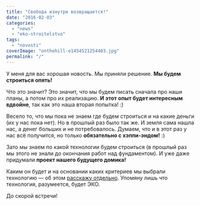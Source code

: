 ```yaml
---
title: "Свобода изнутри возвращается!"
date: "2016-02-03"
categories: 
  - "news"
  - "eko-stroitelstvo"
tags: 
  - "novosti"
coverImage: "onthehill-e1454521254403.jpg"
permalink: "/"
---
```


У меня для вас хорошая новость. Мы приняли решение. **Мы будем строиться опять!**

Что это значит? Это значит, что мы будем писать сначала про наши планы, а потом про их реализацию. **И этот опыт будет интересным вдвойне**, так как это наша вторая попытка! :)

Весело то, что мы пока не знаем где будем строиться и на какие деньги (их у нас пока нет). Но в прошлый раз было так же. И земля сама нашла нас, а денег больших и не потребовалось. Думаем, что и в этот раз у нас всё получится, но только **обязательно с хэппи-эндом!** :)

Зато мы знаем по какой технологии будем строиться (в прошлый раз мы этого не знали до окончания работ над фундаментом). И уже даже придумали **проект нашего будущего домика!**

Каким он будет и на основании каких критериев мы выбрали технологию — об этом [расскажу отдельно](http://svobodaiznutri.ru/planiruem-buduschuyu-stroyku/). Упомяну лишь что технология, разумеется, будет ЭКО.

До скорой встречи!
